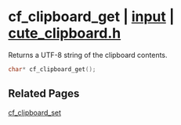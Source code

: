 # cf_clipboard_get | [input](https://github.com/RandyGaul/cute_framework/blob/master/docs/input/README.md) | [cute_clipboard.h](https://github.com/RandyGaul/cute_framework/blob/master/include/cute_clipboard.h)

Returns a UTF-8 string of the clipboard contents.

```cpp
char* cf_clipboard_get();
```

## Related Pages

[cf_clipboard_set](https://github.com/RandyGaul/cute_framework/blob/master/docs/input/cf_clipboard_set.md)  
